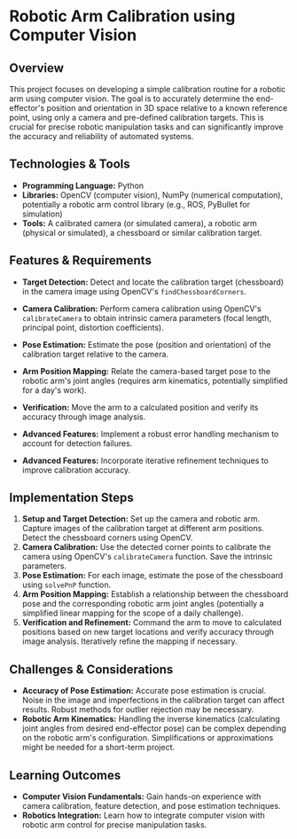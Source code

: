 # Robotic Arm Calibration using Computer Vision

## Overview
This project focuses on developing a simple calibration routine for a robotic arm using computer vision.  The goal is to accurately determine the end-effector's position and orientation in 3D space relative to a known reference point, using only a camera and pre-defined calibration targets.  This is crucial for precise robotic manipulation tasks and can significantly improve the accuracy and reliability of automated systems.

## Technologies & Tools
- **Programming Language:** Python
- **Libraries:** OpenCV (computer vision), NumPy (numerical computation), potentially a robotic arm control library (e.g., ROS, PyBullet for simulation)
- **Tools:**  A calibrated camera (or simulated camera), a robotic arm (physical or simulated), a chessboard or similar calibration target.

## Features & Requirements
- **Target Detection:** Detect and locate the calibration target (chessboard) in the camera image using OpenCV's `findChessboardCorners`.
- **Camera Calibration:** Perform camera calibration using OpenCV's `calibrateCamera` to obtain intrinsic camera parameters (focal length, principal point, distortion coefficients).
- **Pose Estimation:** Estimate the pose (position and orientation) of the calibration target relative to the camera.
- **Arm Position Mapping:**  Relate the camera-based target pose to the robotic arm's joint angles (requires arm kinematics, potentially simplified for a day's work).
- **Verification:**  Move the arm to a calculated position and verify its accuracy through image analysis.

- **Advanced Features:** Implement a robust error handling mechanism to account for detection failures.
- **Advanced Features:** Incorporate iterative refinement techniques to improve calibration accuracy.


## Implementation Steps
1. **Setup and Target Detection:** Set up the camera and robotic arm. Capture images of the calibration target at different arm positions. Detect the chessboard corners using OpenCV.
2. **Camera Calibration:** Use the detected corner points to calibrate the camera using OpenCV's `calibrateCamera` function. Save the intrinsic parameters.
3. **Pose Estimation:** For each image, estimate the pose of the chessboard using `solvePnP` function.
4. **Arm Position Mapping:**  Establish a relationship between the chessboard pose and the corresponding robotic arm joint angles (potentially a simplified linear mapping for the scope of a daily challenge).
5. **Verification and Refinement:**  Command the arm to move to calculated positions based on new target locations and verify accuracy through image analysis. Iteratively refine the mapping if necessary.


## Challenges & Considerations
- **Accuracy of Pose Estimation:**  Accurate pose estimation is crucial.  Noise in the image and imperfections in the calibration target can affect results. Robust methods for outlier rejection may be necessary.
- **Robotic Arm Kinematics:** Handling the inverse kinematics (calculating joint angles from desired end-effector pose) can be complex depending on the robotic arm's configuration.  Simplifications or approximations might be needed for a short-term project.


## Learning Outcomes
- **Computer Vision Fundamentals:** Gain hands-on experience with camera calibration, feature detection, and pose estimation techniques.
- **Robotics Integration:** Learn how to integrate computer vision with robotic arm control for precise manipulation tasks.

